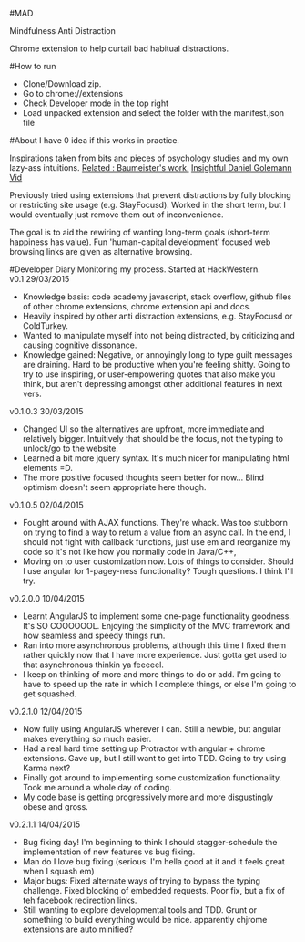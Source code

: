 #MAD

Mindfulness Anti Distraction 

Chrome extension to help curtail bad habitual distractions.

#How to run
<ul>
<li>Clone/Download zip.
<li>Go to chrome://extensions
<li>Check Developer mode in the top right
<li>Load unpacked extension and select the folder with the manifest.json file
</ul>

#About
I have 0 idea if this works in practice. 

Inspirations taken from bits and pieces of psychology studies and my own lazy-ass intuitions. <a href="http://www.amazon.com/Willpower-Rediscovering-Greatest-Human-Strength-ebook/dp/B0052REQCY">Related : Baumeister's work.</a> <a href="https://www.youtube.com/watch?v=HTfYv3IEOqM">Insightful Daniel Golemann Vid</a>

Previously tried using extensions that prevent distractions by fully blocking or restricting site usage (e.g. StayFocusd). Worked in the short term, but I would eventually just remove them out of inconvenience.

The goal is to aid the rewiring of wanting long-term goals (short-term happiness has value). Fun 'human-capital development' focused web browsing links are given as alternative browsing.


#Developer Diary
Monitoring my process. Started at HackWestern. <br>
v0.1 29/03/2015
- Knowledge basis: code academy javascript, stack overflow, github files of other chrome extensions, chrome extension api and docs.
- Heavily inspired by other anti distraction extensions, e.g. StayFocusd or ColdTurkey.
- Wanted to manipulate myself into not being distracted, by criticizing and causing cognitive dissonance.
- Knowledge gained: Negative, or annoyingly long to type guilt messages are draining. Hard to be productive when you're feeling shitty. Going to try to use inspiring, or user-empowering quotes that also make you think, but aren't depressing amongst other additional features in next vers.

v0.1.0.3 30/03/2015
- Changed UI so the alternatives are upfront, more immediate and relatively bigger. Intuitively that should be the focus, not the typing to unlock/go to the website.
- Learned a bit more jquery syntax. It's much nicer for manipulating html elements =D.
- The more positive focused thoughts seem better for now... Blind optimism doesn't seem appropriate here though.

v0.1.0.5 02/04/2015
- Fought around with AJAX functions. They're whack. Was too stubborn on trying to find a way to return a value from an async call. In the end, I should not fight with callback functions, just use em and reorganize my code so it's not like how you normally code in Java/C++,
- Moving on to user customization now. Lots of things to consider. Should I use angular for 1-pagey-ness functionality? Tough questions. I think I'll try.

v0.2.0.0 10/04/2015
- Learnt AngularJS to implement some one-page functionality goodness. It's SO COOOOOOL. Enjoying the simplicity of the MVC framework and how seamless and speedy things run. 
- Ran into more asynchronous problems, although this time I fixed them rather quickly now that I have more experience. Just gotta get used to that asynchronous thinkin ya feeeeel.
- I keep on thinking of more and more things to do or add. I'm going to have to speed up the rate in which I complete things, or else I'm going to get squashed.

v0.2.1.0 12/04/2015
- Now fully using AngularJS wherever I can. Still a newbie, but angular makes everything so much easier.
- Had a real hard time setting up Protractor with angular + chrome extensions. Gave up, but I still want to get into TDD. Going to try using Karma next?
- Finally got around to implementing some customization functionality. Took me around a whole day of coding.
- My code base is getting progressively more and more disgustingly obese and gross. 

v0.2.1.1 14/04/2015
- Bug fixing day! I'm beginning to think I should stagger-schedule the implementation of new features vs bug fixing.
- Man do I love bug fixing (serious: I'm hella good at it and it feels great when I squash em)
- Major bugs: Fixed alternate ways of trying to bypass the typing challenge. Fixed blocking of embedded requests. Poor fix, but a fix of teh facebook redirection links. 
- Still wanting to explore developmental tools and TDD. Grunt or something to build everything would be nice. apparently chjrome extensions are auto minified?
